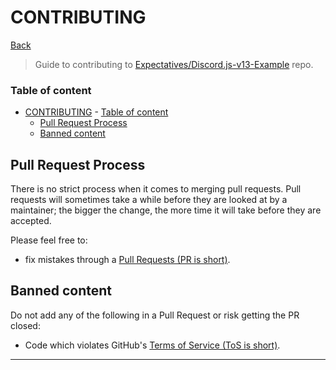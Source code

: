 
# CONTRIBUTING

[Back]

> Guide to contributing to [Expectatives/Discord.js-v13-Example](http://github.com/Expectatives/Discord.js-v13-Example) repo.

### Table of content
- [CONTRIBUTING](#contributing)
		- [Table of content](#table-of-content)
	- [Pull Request Process](#pull-request-process)
	- [Banned content](#banned-content)

## Pull Request Process

There is no strict process when it comes to merging pull requests. Pull requests will sometimes take a while before they are looked at by a maintainer; the bigger the change, the more time it will take before they are accepted.

Please feel free to:
 * fix mistakes through a [Pull Requests (PR is short)].

## Banned content

Do not add any of the following in a Pull Request or risk getting the PR closed:

* Code which violates GitHub's [Terms of Service (ToS is short)].

---

[Back]: ../README.md
[Pull Requests (PR is short)]: http://github.com/Expectatives/Discord.js-v13-Example/pulls
[Terms of Service (ToS is short)]: http://github.com/site/terms
